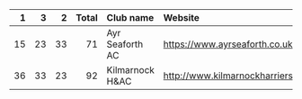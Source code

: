 |   1 |   3 |   2 |   Total | Club name       | Website                            |
|----:|----:|----:|--------:|:----------------|:-----------------------------------|
|  15 |  23 |  33 |      71 | Ayr Seaforth AC | https://www.ayrseaforth.co.uk/     |
|  36 |  33 |  23 |      92 | Kilmarnock H&AC | http://www.kilmarnockharriers.com/ |